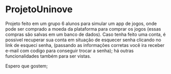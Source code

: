 # ProjetoUninove

Projeto feito em um grupo 6 alunos para simular um app de jogos, onde pode ser comprado a moeda da plataforma para comprar os jogos (essas compras sâo salvas 
em um banco de dados). Caso tenha feito uma conta, é possivel recuperar sua conta em situação de esquecer senha clicando no link de esqueci senha,
(passando as informações corretas você ira receber e-mail com codigo para conseguir trocar a senha); há outras funcionalidades também para ser vistas.

Espero que gostem;
